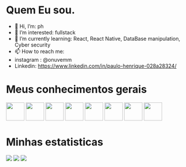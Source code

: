 # Quem Eu sou. 


- 👋 Hi, I’m: ph
- 👀 I’m interested: fullstack
- 🌱 I’m currently learning: React, React Native, DataBase manipulation, Cyber security 
- 📫 How to reach me:
- instagram : @onuvemm 
- Linkedin: https://www.linkedin.com/in/paulo-henrique-028a28324/


# Meus conhecimentos gerais
<div>
            
<img  src="https://cdn.jsdelivr.net/gh/devicons/devicon@latest/icons/html5/html5-original.svg"
            width=50px
            />
<img src="https://cdn.jsdelivr.net/gh/devicons/devicon@latest/icons/css3/css3-original.svg"
             width=50px
            />
<img src="https://cdn.jsdelivr.net/gh/devicons/devicon@latest/icons/javascript/javascript-original.svg"
            width=50px
            />
<img src="https://cdn.jsdelivr.net/gh/devicons/devicon@latest/icons/figma/figma-original.svg"
             width=50px
            />
<img src="https://cdn.jsdelivr.net/gh/devicons/devicon@latest/icons/mysql/mysql-original.svg"
            width=50px
            />
<img src="https://cdn.jsdelivr.net/gh/devicons/devicon@latest/icons/php/php-original.svg" 
            width=50px
            />
<img src="https://cdn.jsdelivr.net/gh/devicons/devicon@latest/icons/python/python-original.svg" 
            width=50px
            />
<img src="https://cdn.jsdelivr.net/gh/devicons/devicon@latest/icons/react/react-original.svg" 
            width=50px
            />
          
          
          
          
        
            
          

</div>

# Minhas estatisticas

<picture>
  <source
    srcset="https://github-readme-stats.vercel.app/api/top-langs/?username=PH-CSS&theme=vue-dark&show_icons=true&hide_border=true&layout=compact"
  />
</picture>     
  <img src="https://github-readme-stats.vercel.app/api/top-langs/?username=PH-CSS&theme=vue-dark&show_icons=true&hide_border=true&layout=compact" />

<picture>
  <source
    srcset="https://github-readme-streak-stats.herokuapp.com/?user=PH-CSS&theme=vue-dark&hide_border=true"
  />
  <img src="https://github-readme-streak-stats.herokuapp.com/?user=PH-CSS&theme=vue-dark&hide_border=true" />
</picture>    

<picture>
  <source
    srcset="https://github-readme-stats.vercel.app/api?username=PH-CSS&theme=vue-dark&show_icons=true&hide_border=true&count_private=true"
  />
  <img src="https://github-readme-stats.vercel.app/api?username=PH-CSS&theme=vue-dark&show_icons=true&hide_border=true&count_private=true" />
</picture>   



          
          


<!---
PH-CSS/PH-CSS is a ✨ special ✨ repository because its `README.md` (this file) appears on your GitHub profile.
You can click the Preview link to take a look at your changes.
--->
